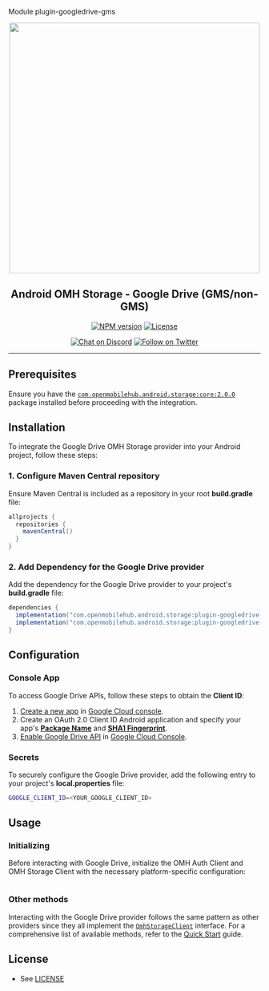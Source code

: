 Module plugin-googledrive-gms

<p align="center">
  <a href="https://miniature-adventure-4gle9ye.pages.github.io/docs/">
    <img width="500px" src="https://openmobilehub.org/wp-content/uploads/sites/13/2024/06/OpenMobileHub-horizontal-color.svg"/><br/>
  </a>
  <h2 align="center">Android OMH Storage - Google Drive (GMS/non-GMS)</h2>
</p>

<p align="center">
  <a href="https://central.sonatype.com/artifact/com.openmobilehub.android.storage/plugin-googledrive-gms"><img src="https://img.shields.io/maven-central/v/com.openmobilehub.android.storage/plugin-googledrive-gms" alt="NPM version"/></a>
  <a href="https://github.com/openmobilehub/android-omh-storage/blob/main/LICENSE"><img src="https://img.shields.io/github/license/openmobilehub/android-omh-storage" alt="License"/></a>
</p>

<p align="center">
  <a href="https://discord.com/invite/yTAFKbeVMw"><img src="https://img.shields.io/discord/1115727214827278446.svg?style=flat&colorA=7289da&label=Chat%20on%20Discord" alt="Chat on Discord"/></a>
  <a href="https://twitter.com/openmobilehub"><img src="https://img.shields.io/twitter/follow/rnfirebase.svg?style=flat&colorA=1da1f2&colorB=&label=Follow%20on%20Twitter" alt="Follow on Twitter"/></a>
</p>

---

## Prerequisites

Ensure you have the [`com.openmobilehub.android.storage:core:2.0.0`](https://miniature-adventure-4gle9ye.pages.github.io/docs/android-omh-storage/core) package installed before proceeding with the integration.

## Installation

To integrate the Google Drive OMH Storage provider into your Android project, follow these steps:

### 1. Configure Maven Central repository

Ensure Maven Central is included as a repository in your root **build.gradle** file:

```gradle
allprojects {
  repositories {
    mavenCentral()
  }
}
```

### 2. Add Dependency for the Google Drive provider

Add the dependency for the Google Drive provider to your project's **build.gradle** file:

```gradle
dependencies {
  implementation("com.openmobilehub.android.storage:plugin-googledrive-gms:2.0.0")
  implementation("com.openmobilehub.android.storage:plugin-googledrive-non-gms:2.0.0")
}
```

## Configuration

### Console App

To access Google Drive APIs, follow these steps to obtain the **Client ID**:

1. [Create a new app](https://developers.google.com/identity/protocols/oauth2/native-app#android) in [Google Cloud console](https://console.cloud.google.com/projectcreate).
2. Create an OAuth 2.0 Client ID Android application and specify your app's [**Package Name**](https://developer.android.com/build/configure-app-module#set-application-id) and [**SHA1 Fingerprint**](https://support.google.com/cloud/answer/6158849?authuser=1#installedapplications&zippy=%2Cnative-applications%2Candroid).
3. [Enable Google Drive API](https://support.google.com/googleapi/answer/6158841) in [Google Cloud Console](https://console.developers.google.com).

### Secrets

To securely configure the Google Drive provider, add the following entry to your project's **local.properties** file:

```bash
GOOGLE_CLIENT_ID=<YOUR_GOOGLE_CLIENT_ID>
```

## Usage

### Initializing

<!-- TODO: Document the initialization -->

Before interacting with Google Drive, initialize the OMH Auth Client and OMH Storage Client with the necessary platform-specific configuration:

```kotlin

```

### Other methods

Interacting with the Google Drive provider follows the same pattern as other providers since they all implement the [`OmhStorageClient`](https://miniature-adventure-4gle9ye.pages.github.io/api/packages/core/com.openmobilehub.android.storage.core/-omh-storage-client) interface. For a comprehensive list of available methods, refer to the [Quick Start](https://miniature-adventure-4gle9ye.pages.github.io/docs/react-native-omh-auth/docs/getting-started#sign-in) guide.

## License

- See [LICENSE](https://github.com/openmobilehub/android-omh-storage/blob/main/LICENSE)
